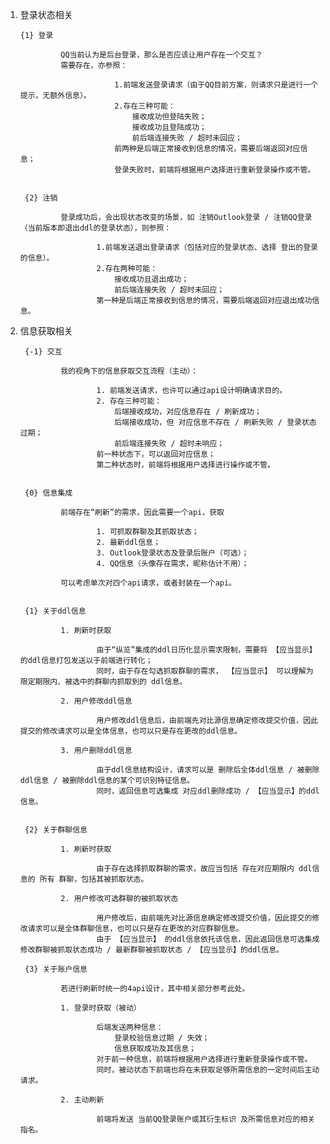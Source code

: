 1. 登录状态相关
  
       {1} 登录

                QQ当前认为是后台登录，那么是否应该让用户存在一个交互？
                需要存在，亦参照：
                            
                            1.前端发送登录请求（由于QQ目前方案，则请求只是进行一个提示，无额外信息）。
                            2.存在三种可能： 
                                接收成功但登陆失败；
                                接收成功且登陆成功；
                                前后端连接失败 / 超时未回应；
                            前两种是后端正常接收到信息的情况，需要后端返回对应信息；
                            登录失败时，前端将根据用户选择进行重新登录操作或不管。


        {2} 注销
        
                登录成功后，会出现状态改变的场景，如 注销Outlook登录 / 注销QQ登录（当前版本即退出ddl的登录状态），则参照：
                        
                        1.前端发送退出登录请求（包括对应的登录状态、选择 登出的登录 的信息）。
                        2.存在两种可能： 
                            接收成功且退出成功；
                            前后端连接失败 / 超时未回应；
                        第一种是后端正常接收到信息的情况，需要后端返回对应退出成功信息。


2. 信息获取相关

        {-1} 交互

                我的视角下的信息获取交互流程（主动）：

                        1. 前端发送请求，也许可以通过api设计明确请求目的。
                        2. 存在三种可能：
                            后端接收成功，对应信息存在 / 刷新成功；
                            后端接收成功，但 对应信息不存在 / 刷新失败 / 登录状态过期；
                            前后端连接失败 / 超时未响应；
                        前一种状态下，可以返回对应信息；
                        第二种状态时，前端将根据用户选择进行操作或不管。


        {0} 信息集成
        
                前端存在“刷新”的需求，因此需要一个api，获取
                 
                        1. 可抓取群聊及其抓取状态；
                        2. 最新ddl信息；
                        3. Outlook登录状态及登录后账户（可选）；
                        4. QQ信息（头像存在需求，昵称估计不用）；

                可以考虑单次对四个api请求，或者封装在一个api。


        {1} 关于ddl信息
        
                1. 刷新时获取

                        由于“纵览”集成的ddl日历化显示需求限制，需要将 【应当显示】 的ddl信息打包发送以于前端进行转化；
                        同时，由于存在勾选抓取群聊的需求， 【应当显示】 可以理解为 限定期限内、被选中的群聊内抓取到的 ddl信息。

                2. 用户修改ddl信息

                        用户修改ddl信息后，由前端先对比源信息确定修改提交价值，因此提交的修改请求可以是全体信息，也可以只是存在更改的ddl信息。

                3. 用户删除ddl信息

                        由于ddl信息结构设计，请求可以是 删除后全体ddl信息 / 被删除ddl信息 / 被删除ddl信息的某个可识别特征信息。
                        同时，返回信息可选集成 对应ddl删除成功 / 【应当显示】的ddl信息。


        {2} 关于群聊信息

                1. 刷新时获取
                
                        由于存在选择抓取群聊的需求，故应当包括 存在对应期限内 ddl信息的 所有 群聊，包括其被抓取状态。

                2. 用户修改可选群聊的被抓取状态

                        用户修改后，由前端先对比源信息确定修改提交价值，因此提交的修改请求可以是全体群聊信息，也可以只是存在更改的对应群聊信息。
                        由于 【应当显示】 的ddl信息依托该信息，因此返回信息可选集成 修改群聊被抓取状态成功 / 最新群聊被抓取状态 / 【应当显示】的ddl信息。

        {3} 关于账户信息

                若进行刷新时统一的4api设计，其中相关部分参考此处。

                1. 登录时获取（被动）

                        后端发送两种信息：
                            登录校验信息过期 / 失效；
                            信息获取成功及其信息；
                        对于前一种信息，前端将根据用户选择进行重新登录操作或不管。
                        同时，被动状态下前端也将在未获取足够所需信息的一定时间后主动请求。

                2. 主动刷新

                        前端将发送 当前QQ登录账户或其衍生标识 及所需信息对应的相关指名。
                        
        



